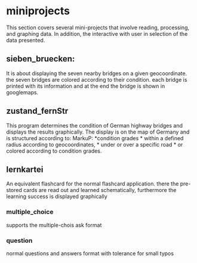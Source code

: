 # miniprojects

This section covers several mini-projects that involve reading, processing, and graphing data. 
In addition, the interactive with user in selection of the data presented. 

## sieben_bruecken: 

It is about displaying the seven nearby bridges on a given geocoordinate. the seven bridges are colored according to their condition. each bridge is printed with its information and at the end the bridge is shown in googlemaps.

## zustand_fernStr

This program determines the condition of German highway bridges and displays the results graphically. The display is on the map of Germany and is structured according to:
MarkuP: *condition grades
        * within a defined radius according to geocoordinates,
        * under or over a specific road
        * or colored according to condition grades.

## lernkartei 

An equivalent flashcard for the normal flashcard application. there the pre-stored cards are read out and learned schematically, furthermore the learning success is displayed graphically

### multiple_choice

supports the multiple-chois ask format

### question 

normal questions and answers format with tolerance for small typos 

